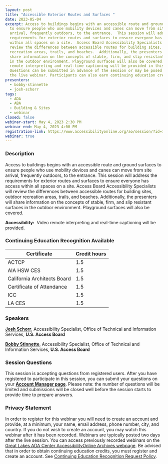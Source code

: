 ```yaml
---
layout: post
title: "Accessible Exterior Routes and Surfaces "
date: 2023-05-04
excerpt: Access to buildings begins with an accessible route and ground surfaces
  to ensure people who use mobility devices and canes can move from site
  arrival, frequently outdoors, to the entrance.  This session will address the
  requirements for exterior routes and surfaces to ensure everyone has access
  within all spaces on a site.  Access Board Accessibility Specialists will
  review the differences between accessible routes for building sites, outdoor
  recreation areas, trails, and beaches.  Additionally, the presenters will
  share information on the concepts of stable, firm, and slip resistant surfaces
  in the outdoor environment. Playground surfaces will also be covered. Video
  remote interpreting and real-time captioning will be provided in this webinar.
  Questions can be submitted in advance of the session or may be posed during
  the live webinar. Participants can also earn continuing education credits.
presenters:
  - bobby-stinnette
  - josh-schorr
tags:
  - ADA
  - ABA
  - Building & Sites
  - webinar
closed: false
webinar-start: May 4, 2023 2:30 PM
webinar-end: May 4, 2023 4:00 PM
registration-link: https://www.accessibilityonline.org/ao/session/?id=111057
webinar: true
---
```

### Description

Access to buildings begins with an accessible route and ground surfaces to ensure people who use mobility devices and canes can move from site arrival, frequently outdoors, to the entrance. This session will address the requirements for exterior routes and surfaces to ensure everyone has access within all spaces on a site. Access Board Accessibility Specialists will review the differences between accessible routes for building sites, outdoor recreation areas, trails, and beaches. Additionally, the presenters will share information on the concepts of stable, firm, and slip resistant surfaces in the outdoor environment. Playground surfaces will also be covered.





**Accessibility:**  Video remote interpreting and real-time captioning will be provided.

### Continuing Education Recognition Available

| **Certificate**           | **Credit hours** |
| ------------------------- | ---------------- |
| ACTCP                     | 1.5              |
| AIA HSW CES               | 1.5              |
| California Architects Board | 1.5              |
| Certificate of Attendance | 1.5              |
| ICC                       | 1.5              |
| LA CES                    | 1.5              |

### Speakers

**[Josh Schorr](https://www.accessibilityonline.org/speakers/speaker.aspx?id=10805)**, Accessibility Specialist, Office of Technical and Information Services, **U.S. Access Board**



**[Bobby Stinnette](https://www.accessibilityonline.org/speakers/speaker.aspx?id=10811&ret=Accessible%20Amusement%20Rides)**, Accessibility Specialist, Office of Technical and Information Services, **U.S. Access Board**

### Session Questions

This session is accepting questions from registered users. After you have registered to participate in this session, you can submit your questions on your **[Account Manager page](https://www.accessibilityonline.org/ao/accountManager/110952)**. Please note: the number of questions will be limited and submissions will be closed well before the session starts to provide time to prepare answers.

### Privacy Statement

In order to register for this webinar you will need to create an account and provide, at a minimum, your name, email address, phone number, city, and country. If you do not wish to create an account, you may watch this webinar after it has been recorded. Webinars are typically posted two days after the live session. You can access previously recorded webinars on the [Great Lakes ADA Center AccessibilityOnline Archives webpage](https://www.accessibilityonline.org/ao/archives/). Be advised that in order to obtain continuing education credits, you must register and create an account. See [Continuing Education Recognition Request Policy](https://www.accessibilityonline.org/continuing-education/CEUDetails.aspx).